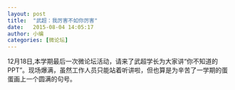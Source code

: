 ```yaml
---
layout: post
title:  "武超：我厉害不如你厉害"
date:   2015-08-04 14:05:17
author:	小编
categories: [微论坛]
---
```


12月18日,本学期最后一次微论坛活动，请来了武超学长为大家讲“你不知道的PPT”。现场爆满，虽然工作人员只能站着听讲啦，但也算是为辛苦了一学期的蛋蛋画上一个圆满的句号。


